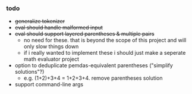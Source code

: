 ### todo
- ~~generalize tokenizer~~
- ~~eval should handle malformed input~~
- ~~eval should support layered parentheses & multiple pairs~~
	- no need for these. that is beyond the scope of this project and will only slow things down
	- if i really wanted to implement these i should just make a seperate math evaluator project
- option to deduplicate pemdas-equivalent parentheses ("simplify solutions"?)
	- e.g. (1+2)+3+4 = 1+2+3+4. remove parentheses solution
- support command-line args
